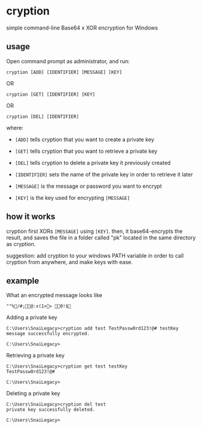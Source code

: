 # cryption
simple command-line Base64 x XOR encryption for Windows

## usage
Open command prompt as administrator, and run:
```
cryption [ADD] [IDENTIFIER] [MESSAGE] [KEY]
```
OR 

```
cryption [GET] [IDENTIFIER] [KEY]
```
OR 

```
cryption [DEL] [IDENTIFIER]
```

where:

* ```[ADD]``` tells cryption that you want to create a private key

* ```[GET]``` tells cryption that you want to retrieve a private key

* ```[DEL]``` tells cryption to delete a private key it previously created

* ```[IDENTIFIER]``` sets the name of the private key in order to retrieve it later

* ```[MESSAGE]``` is the message or password you want to encrypt

* ```[KEY]``` is the key used for encrypting ```[MESSAGE]```

## how it works

cryption first XORs ```[MESSAGE]``` using ```[KEY]```. 
then, it base64-encrypts the result, and saves the file in a folder called "pk" located in the same directory as cryption.

suggestion: add cryption to your windows PATH variable in order to call cryption from anywhere, and make keys with ease.

## example

What an encrypted message looks like

```""%/#;@:x(1>> 0!$```

Adding a private key

```
C:\Users\SnaiLegacy>cryption add test TestPassw0rd123!@# testKey
message successfully encrypted.

C:\Users\SnaiLegacy>
```

Retrieving a private key

```
C:\Users\SnaiLegacy>cryption get test testKey
TestPassw0rd123!@#

C:\Users\SnaiLegacy>
```

Deleting a private key

```
C:\Users\SnaiLegacy>cryption del test
private key successfully deleted.

C:\Users\SnaiLegacy>
```
